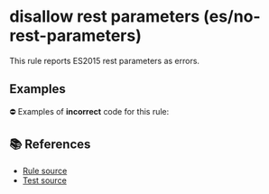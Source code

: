 # disallow rest parameters (es/no-rest-parameters)

This rule reports ES2015 rest parameters as errors.

## Examples

⛔ Examples of **incorrect** code for this rule:

<eslint-playground type="bad" code="/*eslint es/no-rest-parameters: error */
function f1(...args) {}
let f2 = function(...args) {}
let f3 = (...args) =&gt; {}
let obj = { f4(...args) {} }
class A { f5(...args) {} }
" />

## 📚 References

- [Rule source](https://github.com/mysticatea/eslint-plugin-es/blob/v1.3.1/lib/rules/no-rest-parameters.js)
- [Test source](https://github.com/mysticatea/eslint-plugin-es/blob/v1.3.1/tests/lib/rules/no-rest-parameters.js)
